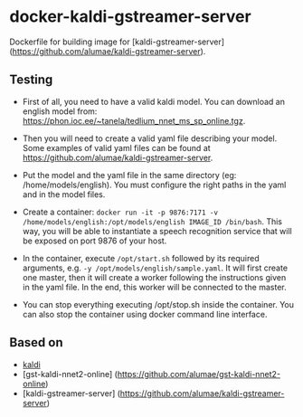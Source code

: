 # docker-kaldi-gstreamer-server
Dockerfile for building image for [kaldi-gstreamer-server] (https://github.com/alumae/kaldi-gstreamer-server).

Testing
-------
 
* First of all, you need to have a valid kaldi model. You can download an english model from: https://phon.ioc.ee/~tanela/tedlium_nnet_ms_sp_online.tgz. 

* Then you will need to create a valid yaml file describing your model. Some examples of valid yaml files can be found at https://github.com/alumae/kaldi-gstreamer-server.

* Put the model and the yaml file in the same directory (eg: /home/models/english). You must configure the right paths in the yaml and in the model files.

* Create a container: `docker run -it -p 9876:7171 -v /home/models/english:/opt/models/english IMAGE_ID /bin/bash`. This way, you will be able to instantiate a speech recognition service that will be exposed on port 9876 of your host.

* In the container, execute `/opt/start.sh` followed by its required arguments, e.g. `-y /opt/models/english/sample.yaml`. It will first create one master, then it will create a worker following the instructions given in the yaml file. In the end, this worker will be connected to the master.

* You can stop everything executing /opt/stop.sh inside the container. You can also stop the container using docker command line interface.



Based on
--------
* [kaldi](http://www.kaldi.org)
* [gst-kaldi-nnet2-online] (https://github.com/alumae/gst-kaldi-nnet2-online)
* [kaldi-gstreamer-server] (https://github.com/alumae/kaldi-gstreamer-server)

